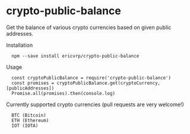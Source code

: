 # crypto-public-balance
Get the balance of various crypto currencies based on given public addresses.

Installation

```
  npm --save install ericvrp/crypto-public-balance
```

Usage
```
  const cryptoPublicBalance = require('crypto-public-balance')
  const promises = cryptoPublicBalance.get(cryptoCurrency, [publicAddresses])
  Promise.all(promises).then(console.log)
```

Currently supported crypto currencies (pull requests are very welcome!)
```
  BTC (Bitcoin)
  ETH (Ethereum)
  IOT (IOTA)
```
